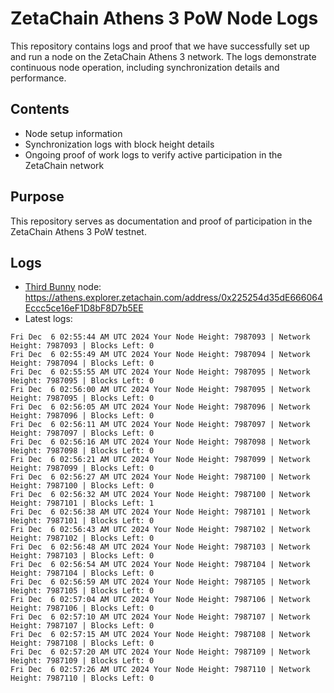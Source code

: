 # ZetaChain Athens 3 PoW Node Logs
This repository contains logs and proof that we have successfully set up and run a node on the ZetaChain Athens 3 network. The logs demonstrate continuous node operation, including synchronization details and performance.

## Contents
- Node setup information
- Synchronization logs with block height details
- Ongoing proof of work logs to verify active participation in the ZetaChain network

## Purpose
This repository serves as documentation and proof of participation in the ZetaChain Athens 3 PoW testnet.

## Logs

- [Third Bunny](https://thirdbunny.xyz/) node: https://athens.explorer.zetachain.com/address/0x225254d35dE666064Eccc5ce16eF1D8bF8D7b5EE
- Latest logs:
```
Fri Dec  6 02:55:44 AM UTC 2024 Your Node Height: 7987093 | Network Height: 7987093 | Blocks Left: 0
Fri Dec  6 02:55:49 AM UTC 2024 Your Node Height: 7987094 | Network Height: 7987094 | Blocks Left: 0
Fri Dec  6 02:55:55 AM UTC 2024 Your Node Height: 7987095 | Network Height: 7987095 | Blocks Left: 0
Fri Dec  6 02:56:00 AM UTC 2024 Your Node Height: 7987095 | Network Height: 7987095 | Blocks Left: 0
Fri Dec  6 02:56:05 AM UTC 2024 Your Node Height: 7987096 | Network Height: 7987096 | Blocks Left: 0
Fri Dec  6 02:56:11 AM UTC 2024 Your Node Height: 7987097 | Network Height: 7987097 | Blocks Left: 0
Fri Dec  6 02:56:16 AM UTC 2024 Your Node Height: 7987098 | Network Height: 7987098 | Blocks Left: 0
Fri Dec  6 02:56:21 AM UTC 2024 Your Node Height: 7987099 | Network Height: 7987099 | Blocks Left: 0
Fri Dec  6 02:56:27 AM UTC 2024 Your Node Height: 7987100 | Network Height: 7987100 | Blocks Left: 0
Fri Dec  6 02:56:32 AM UTC 2024 Your Node Height: 7987100 | Network Height: 7987101 | Blocks Left: 1
Fri Dec  6 02:56:38 AM UTC 2024 Your Node Height: 7987101 | Network Height: 7987101 | Blocks Left: 0
Fri Dec  6 02:56:43 AM UTC 2024 Your Node Height: 7987102 | Network Height: 7987102 | Blocks Left: 0
Fri Dec  6 02:56:48 AM UTC 2024 Your Node Height: 7987103 | Network Height: 7987103 | Blocks Left: 0
Fri Dec  6 02:56:54 AM UTC 2024 Your Node Height: 7987104 | Network Height: 7987104 | Blocks Left: 0
Fri Dec  6 02:56:59 AM UTC 2024 Your Node Height: 7987105 | Network Height: 7987105 | Blocks Left: 0
Fri Dec  6 02:57:04 AM UTC 2024 Your Node Height: 7987106 | Network Height: 7987106 | Blocks Left: 0
Fri Dec  6 02:57:10 AM UTC 2024 Your Node Height: 7987107 | Network Height: 7987107 | Blocks Left: 0
Fri Dec  6 02:57:15 AM UTC 2024 Your Node Height: 7987108 | Network Height: 7987108 | Blocks Left: 0
Fri Dec  6 02:57:20 AM UTC 2024 Your Node Height: 7987109 | Network Height: 7987109 | Blocks Left: 0
Fri Dec  6 02:57:26 AM UTC 2024 Your Node Height: 7987110 | Network Height: 7987110 | Blocks Left: 0
```
